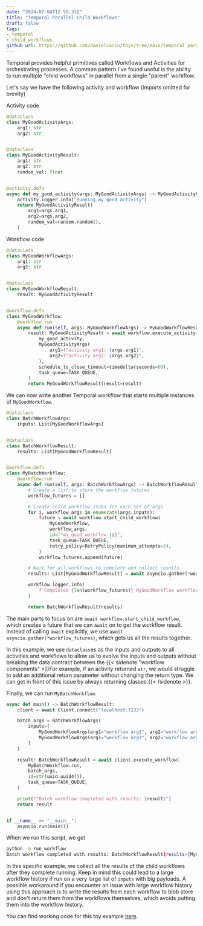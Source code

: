 ```yaml
---
date: "2024-07-04T12:55:33Z"
title: "Temporal Parallel Child Workflows"
draft: false
tags:
- temporal
- child_workflows
github_url: https://github.com/danielcorin/toys/tree/main/temporal_parallel_child_workflows
---
```


Temporal provides helpful primitives called Workflows and Activities for orchestrating processes.
A common pattern I've found useful is the ability to run multiple "child workflows" in parallel from a single "parent" workflow.

Let's say we have the following activity and workflow (imports omitted for brevity)

Activity code

```python
@dataclass
class MyGoodActivityArgs:
    arg1: str
    arg2: str


@dataclass
class MyGoodActivityResult:
    arg1: str
    arg2: str
    random_val: float


@activity.defn
async def my_good_activity(args: MyGoodActivityArgs) -> MyGoodActivityResult:
    activity.logger.info("Running my good activity")
    return MyGoodActivityResult(
        arg1=args.arg1,
        arg2=args.arg2,
        random_val=random.random(),
    )
```

Workflow code

```python
@dataclass
class MyGoodWorkflowArgs:
    arg1: str
    arg2: str


@dataclass
class MyGoodWorkflowResult:
    result: MyGoodActivityResult


@workflow.defn
class MyGoodWorkflow:
    @workflow.run
    async def run(self, args: MyGoodWorkflowArgs) -> MyGoodWorkflowResult:
        result: MyGoodActivityResult = await workflow.execute_activity(
            my_good_activity,
            MyGoodActivityArgs(
                arg1=f"activity arg1: {args.arg1}",
                arg2=f"activity arg2: {args.arg2}",
            ),
            schedule_to_close_timeout=timedelta(seconds=60),
            task_queue=TASK_QUEUE,
        )
        return MyGoodWorkflowResult(result=result)

```

We can now write another Temporal workflow that starts multiple instances of `MyGoodWorkflow`.

```python
@dataclass
class BatchWorkflowArgs:
    inputs: List[MyGoodWorkflowArgs]


@dataclass
class BatchWorkflowResult:
    results: List[MyGoodWorkflowResult]


@workflow.defn
class MyBatchWorkflow:
    @workflow.run
    async def run(self, args: BatchWorkflowArgs) -> BatchWorkflowResult:
        # Create a list to store the workflow futures
        workflow_futures = []

        # Create child workflow stubs for each set of args
        for i, workflow_args in enumerate(args.inputs):
            future = await workflow.start_child_workflow(
                MyGoodWorkflow,
                workflow_args,
                id=f"my_good_workflow_{i}",
                task_queue=TASK_QUEUE,
                retry_policy=RetryPolicy(maximum_attempts=3),
            )
            workflow_futures.append(future)

        # Wait for all workflows to complete and collect results
        results: List[MyGoodWorkflowResult] = await asyncio.gather(*workflow_futures)

        workflow.logger.info(
            f"Completed {len(workflow_futures)} MyGoodWorkflow workflows"
        )

        return BatchWorkflowResult(results)
```

The main parts to focus on are `await workflow.start_child_workflow`, which creates a future that we can `await` on to get the workflow result.
Instead of calling `await` explicitly, we use `await asyncio.gather(*workflow_futures)`, which gets us all the results together.

In this example, we use `dataclass`es as the inputs and outputs to all activities and workflows to allow us to evolve the inputs and outputs without breaking the data contract between the {{< sidenote "workflow components" >}}For example, if an activity returned `str`, we would struggle to add an additional return parameter without changing the return type. We can get in front of this issue by always returning classes.{{< /sidenote >}}.

Finally, we can run `MyBatchWorkflow`.


```python
async def main() -> BatchWorkflowResult:
    client = await Client.connect("localhost:7233")

    batch_args = BatchWorkflowArgs(
        inputs=[
            MyGoodWorkflowArgs(arg1="workflow arg1", arg2="workflow arg2"),
            MyGoodWorkflowArgs(arg1="workflow arg3", arg2="workflow arg4"),
        ]
    )

    result: BatchWorkflowResult = await client.execute_workflow(
        MyBatchWorkflow.run,
        batch_args,
        id=str(uuid.uuid4()),
        task_queue=TASK_QUEUE,
    )

    print(f"Batch workflow completed with results: {result}")
    return result


if __name__ == "__main__":
    asyncio.run(main())
```

When we run this script, we get

```sh
python -m run_workflow
Batch workflow completed with results: BatchWorkflowResult(results=[MyGoodWorkflowResult(result=MyGoodActivityResult(arg1='activity arg1: workflow arg1', arg2='activity arg2: workflow arg2', random_val=0.8471340083778467)), MyGoodWorkflowResult(result=MyGoodActivityResult(arg1='activity arg1: workflow arg3', arg2='activity arg2: workflow arg4', random_val=0.21755659662944782))])
```

In this specific example, we collect all the results of the child workflows after they complete running.
Keep in mind this could lead to a large workflow history if run on a very large list of `inputs` with big payloads.
A possible workaround if you encounter an issue with large workflow history using this approach is to write the results from each workflow to blob store and don't return them from the workflows themselves, which avoids putting them into the workflow history.

You can find working code for this toy example [here]().
